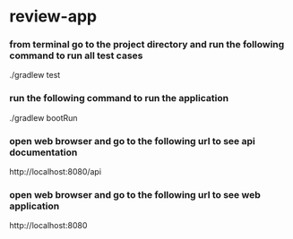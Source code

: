 # review-app

### from terminal go to the project directory and run the following command to run all test cases
./gradlew test

### run the following command to run the application
./gradlew bootRun

### open web browser and go to the following url to see api documentation
http://localhost:8080/api

### open web browser and go to the following url to see web application
http://localhost:8080





